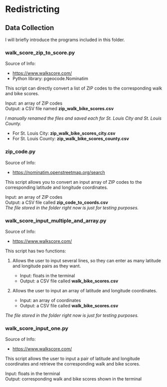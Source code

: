 # Redistricting

## Data Collection
I will briefly introduce the programs included in this folder.

### walk_score_zip_to_score.py
Source of Info: 
- https://www.walkscore.com/
- Python library: pgeocode.Nominatim

This script can directly convert a list of ZIP codes to the corresponding walk and bike scores.

Input: an array of ZIP codes  
Output: a CSV file named **zip_walk_bike_scores.csv**

*I manually renamed the files and saved each for St. Louis City and St. Louis County.*  
- For St. Louis City: **zip_walk_bike_scores_city.csv**  
- For St. Louis County: **zip_walk_bike_scores_county.csv**

### zip_code.py
Source of Info:
- https://nominatim.openstreetmap.org/search

This script allows you to convert an input array of ZIP codes to the corresponding latitude and longitude coordinates.

Input: an array of ZIP codes  
Output: a CSV file called **zip_code_to_coords.csv**  
*The file stored in the folder right now is just for testing purposes.*

### walk_score_input_multiple_and_array.py
Source of Info:
- https://www.walkscore.com/

This script has two functions:

1. Allows the user to input several lines, so they can enter as many latitude and longitude pairs as they want.  
   - Input: floats in the terminal  
   - Output: a CSV file called **walk_bike_scores.csv**

2. Allows the user to input an array of latitude and longitude coordinates.  
   - Input: an array of coordinates  
   - Output: a CSV file called **walk_bike_scores.csv**

*The file stored in the folder right now is just for testing purposes.*

### walk_score_input_one.py
Source of Info: 
- https://www.walkscore.com/

This script allows the user to input a pair of latitude and longitude coordinates and retrieve the corresponding walk and bike scores.

Input: floats in the terminal  
Output: corresponding walk and bike scores shown in the terminal

